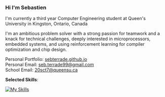 ### Hi I'm Sebastien 
I'm currently a third year Computer Engineering student at Queen's University in Kingston, Ontario, Canada

I'm an ambitious problem solver with a strong passion for teamwork and a knack for technical challenges, deeply interested in microprocessors, embedded systems, and using reinforcement learning for compiler optimization and chip design.

Personal Portfolio: [sebterrade.github.io](sebterrade.github.io)\
Personal Email: [seb.terrade99@gmail.com](seb.terrade99@gmail.com)\
School Email: [20sct7@queensu.ca](20sct7@queensu.ca)

**Selected Skills**:

[![My Skills](https://skillicons.dev/icons?i=c,cpp,java,py,rust,git,github,mysql,figma,vscode,arduino)]([https://skillicons.dev](https://github.com/sebterrade/))

<!--
**sebterrade/sebterrade** is a ✨ _special_ ✨ repository because its `README.md` (this file) appears on your GitHub profile.

Here are some ideas to get you started:

- 🔭 I’m currently working on ...
- 🌱 I’m currently learning ...
- 👯 I’m looking to collaborate on ...
- 🤔 I’m looking for help with ...
- 💬 Ask me about ...
- 📫 How to reach me: ...
- 😄 Pronouns: ...
- ⚡ Fun fact: ...
-->
